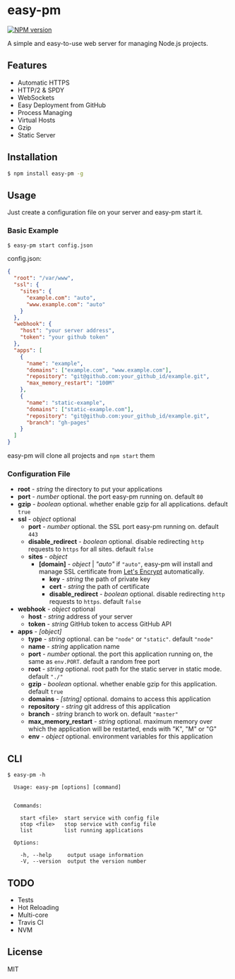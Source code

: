 # easy-pm

[![NPM version][npm-image]][npm-url]

[npm-image]: https://img.shields.io/npm/v/easy-pm.svg
[npm-url]: https://www.npmjs.com/package/easy-pm

A simple and easy-to-use web server for managing Node.js projects.

## Features

- Automatic HTTPS
- HTTP/2 & SPDY
- WebSockets
- Easy Deployment from GitHub
- Process Managing
- Virtual Hosts
- Gzip
- Static Server

## Installation

```bash
$ npm install easy-pm -g
```

## Usage

Just create a configuration file on your server and easy-pm start it.

### Basic Example

```bash
$ easy-pm start config.json
```

config.json:

```json
{
  "root": "/var/www",
  "ssl": {
    "sites": {
      "example.com": "auto",
      "www.example.com": "auto"
    }
  },
  "webhook": {
    "host": "your server address",
    "token": "your github token"
  },
  "apps": [
    {
      "name": "example",
      "domains": ["example.com", "www.example.com"],
      "repository": "git@github.com:your_github_id/example.git",
      "max_memory_restart": "100M"
    },
    {
      "name": "static-example",
      "domains": ["static-example.com"],
      "repository": "git@github.com:your_github_id/example.git",
      "branch": "gh-pages"
    }
  ]
}
```

easy-pm will clone all projects and `npm start` them

### Configuration File

- **root** - *string* the directory to put your applications
- **port** - *number* optional. the port easy-pm running on. default `80`
- **gzip** - *boolean* optional. whether enable gzip for all applications. default `true`
- **ssl** - *object* optional
    - **port** - *number* optional. the SSL port easy-pm running on. default `443`
    - **disable_redirect** - *boolean* optional. disable redirecting `http` requests to `https` for all sites. default `false`
    - **sites** - *object*
        - **[domain]** - *object* | *"auto"* if `"auto"`, easy-pm will install and manage SSL certificate from [Let's Encrypt](https://letsencrypt.org/) automatically.
            - **key** - *string* the path of private key
            - **cert** - *string* the path of certificate
            - **disable_redirect** - *boolean* optional. disable redirecting `http` requests to `https`. default `false`
- **webhook** - *object* optional
    - **host** - *string* address of your server
    - **token** - *string* GitHub token to access GitHub API
- **apps** - *[object]*
    - **type** - *string* optional. can be `"node"` or `"static"`. default `"node"`
    - **name** - *string* application name
    - **port** - *number* optional. the port this application running on, the same as `env.PORT`. default a random free port
    - **root** - *string* optional. root path for the static server in static mode. default `"./"`
    - **gzip** - *boolean* optional. whether enable gzip for this application. default `true`
    - **domains** - *[string]* optional. domains to access this application
    - **repository** - *string* git address of this application
    - **branch** - *string* branch to work on. default `"master"`
    - **max_memory_restart** - *string* optional. maximum memory over which the application will be restarted, ends with "K", "M" or "G"
    - **env** - *object* optional. environment variables for this application

## CLI

```
$ easy-pm -h

  Usage: easy-pm [options] [command]


  Commands:

    start <file>  start service with config file
    stop <file>   stop service with config file
    list          list running applications

  Options:

    -h, --help     output usage information
    -V, --version  output the version number
```

## TODO

- Tests
- Hot Reloading
- Multi-core
- Travis CI
- NVM

## License

MIT